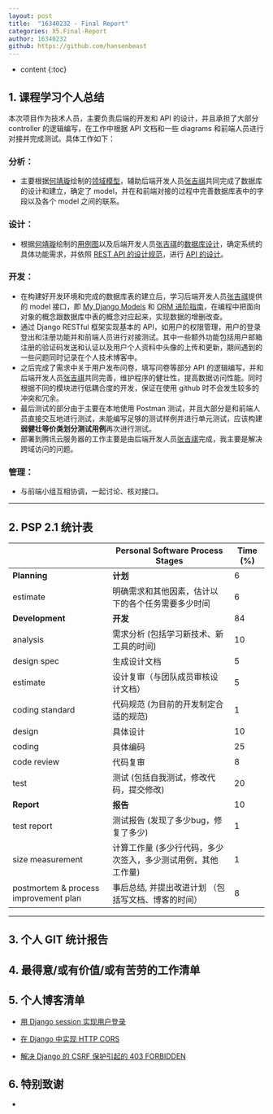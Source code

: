 ```yaml
---
layout: post
title:  "16340232 - Final Report"
categories: X5.Final-Report
author: 16340232
github: https://github.com/hansenbeast
---
```


* content
{:toc}
## 1. 课程学习个人总结

本次项目作为技术人员，主要负责后端的开发和 API 的设计，并且承担了大部分 controller 的逻辑编写，在工作中根据 API 文档和一些 diagrams 和前端人员进行对接并完成测试。具体工作如下：

### **分析：**

- 主要根据[何靖璇](https://github.com/Jingxuan-He)绘制的[领域模型](https://sysu-swsad-team.github.io/6.%E9%9C%80%E6%B1%82%E8%A7%84%E6%A0%BC%E8%AF%B4%E6%98%8E%E4%B9%A6/6.3.%E9%A2%86%E5%9F%9F%E6%A8%A1%E5%9E%8B/)，辅助后端开发人员[张吉祺](https://github.com/Ernie1)共同完成了数据库的设计和建立，确定了 model，并在和前端对接的过程中完善数据库表中的字段以及各个 model 之间的联系。

### 设计：

- 根据[何靖璇](https://github.com/Jingxuan-He)绘制的[用例图](https://sysu-swsad-team.github.io/6.%E9%9C%80%E6%B1%82%E8%A7%84%E6%A0%BC%E8%AF%B4%E6%98%8E%E4%B9%A6/6.1.%E7%94%A8%E4%BE%8B%E5%9B%BE/)以及后端开发人员[张吉祺](https://github.com/Ernie1)的[数据库设计](https://sysu-swsad-team.github.io/7.%E8%AE%BE%E8%AE%A1%E8%AF%B4%E6%98%8E%E4%B9%A6/7.2.%E6%95%B0%E6%8D%AE%E5%BA%93%E8%AE%BE%E8%AE%A1/)，确定系统的具体功能需求，并依照 [REST API 的设计规范](https://sysu-swsad-team.github.io/8.%E7%94%9F%E4%BA%A7%E8%A7%84%E8%8C%83%E4%B8%8E%E6%8C%87%E5%8D%97/8.2.REST-API-%E8%AE%BE%E8%AE%A1%E8%A7%84%E8%8C%83/)，进行 [API 的设计](https://sysu-swsad-team.github.io/7.%E8%AE%BE%E8%AE%A1%E8%AF%B4%E6%98%8E%E4%B9%A6/7.3.%E6%8E%A5%E5%8F%A3API%E8%AE%BE%E8%AE%A1/)。

### 开发：

- 在构建好开发环境和完成的数据库表的建立后，学习后端开发人员[张吉祺](https://github.com/Ernie1)提供的 model 接口，即 [My Django Models](https://sysu-swsad-team.github.io/x2.%E6%8A%80%E6%9C%AF%E4%B8%8E%E5%B7%A5%E4%BD%9C%E6%8A%A5%E5%91%8A/X2.03.16340286-My_Django_Models/) 和 [ORM 进阶指南](https://sysu-swsad-team.github.io/x2.%E6%8A%80%E6%9C%AF%E4%B8%8E%E5%B7%A5%E4%BD%9C%E6%8A%A5%E5%91%8A/X2.18.16340286-ORM%E8%BF%9B%E9%98%B6%E6%8C%87%E5%8D%97/)，在编程中把面向对象的概念跟数据库中表的概念对应起来，实现数据的增删改查。
- 通过 Django RESTful 框架实现基本的 API，如用户的权限管理，用户的登录登出和注册功能并和前端人员进行对接测试。其中一些额外功能包括用户邮箱注册的验证码发送和认证以及用户个人资料中头像的上传和更新，期间遇到的一些问题同时记录在个人技术博客中。
- 之后完成了需求中关于用户发布问卷，填写问卷等部分 API 的逻辑编写，并和后端开发人员[张吉祺](https://github.com/Ernie1)共同完善，维护程序的健壮性，提高数据访问性能。同时根据不同的模块进行低耦合度的开发，保证在使用 github 时不会发生较多的冲突和冗余。
- 最后测试的部分由于主要在本地使用 Postman 测试，并且大部分是和前端人员直接交互地进行测试，未能编写足够的测试样例并进行单元测试，应该构建**弱健壮等价类划分测试用例**再次进行测试。
- 部署到腾讯云服务器的工作主要是由后端开发人员[张吉祺](https://github.com/Ernie1)完成，我主要是解决跨域访问的问题。

### 管理：

- 与前端小组互相协调，一起讨论、核对接口。

------



## 2. PSP 2.1 统计表


|                                       | Personal Software Process Stages                             | Time (%) |
| ------------------------------------- | ------------------------------------------------------------ | -------- |
| **Planning**                          | **计划**                                                     | 6        |
| estimate                              | 明确需求和其他因素，估计以下的各个任务需要多少时间           | 6        |
| **Development**                       | **开发**                                                     | 84       |
| analysis                              | 需求分析 (包括学习新技术、新工具的时间)                      | 10       |
| design spec                           | 生成设计文档                                                 | 5        |
| estimate                              | 设计复审（与团队成员审核设计文档）                           | 5        |
| coding standard                       | 代码规范 (为目前的开发制定合适的规范)                        | 1        |
| design                                | 具体设计                                                     | 10       |
| coding                                | 具体编码                                                     | 25       |
| code review                           | 代码复审                                                     | 8        |
| test                                  | 测试 (包括自我测试，修改代码，提交修改)                      | 20       |
| **Report**                            | **报告**                                                     | 10       |
| test report                           | 测试报告 (发现了多少bug，修复了多少)                         | 1        |
| size measurement                      | 计算工作量 (多少行代码，多少次签入，多少测试用例，其他工作量) | 1        |
| postmortem & process improvement plan | 事后总结, 并提出改进计划 （包括写文档、博客的时间）          | 8        |

------



## 3. 个人 GIT 统计报告



## 4. 最得意/或有价值/或有苦劳的工作清单



## 5. 个人博客清单

- [用 Django session 实现用户登录](https://sysu-swsad-team.github.io/x2.%E6%8A%80%E6%9C%AF%E4%B8%8E%E5%B7%A5%E4%BD%9C%E6%8A%A5%E5%91%8A/X2.08.16340232-Django_session%E4%BB%8B%E7%BB%8D/)
- [在 Django 中实现 HTTP CORS](https://sysu-swsad-team.github.io/x2.%E6%8A%80%E6%9C%AF%E4%B8%8E%E5%B7%A5%E4%BD%9C%E6%8A%A5%E5%91%8A/X2.16.16340232-%E5%9C%A8-Django-%E4%B8%AD%E5%AE%9E%E7%8E%B0-HTTP-CORS/)

- [解决 Django 的 CSRF 保护引起的 403 FORBIDDEN](https://sysu-swsad-team.github.io/x2.%E6%8A%80%E6%9C%AF%E4%B8%8E%E5%B7%A5%E4%BD%9C%E6%8A%A5%E5%91%8A/X2.17.16340232-Django-%E7%9A%84-CSRF-%E4%BF%9D%E6%8A%A4%E5%BC%95%E8%B5%B7%E7%9A%84-403-FORBIDDEN/)



## 6. 特别致谢

- 